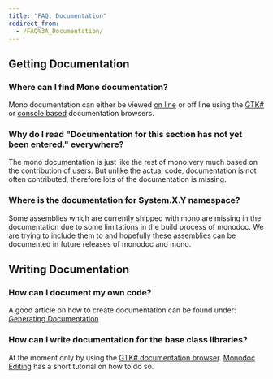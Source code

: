 ```yaml
---
title: "FAQ: Documentation"
redirect_from:
  - /FAQ%3A_Documentation/
---
```


Getting Documentation
---------------------

### Where can I find Mono documentation?

Mono documentation can either be viewed [on line](http://docs.go-mono.com/) or off line using the [GTK#](/docs/tools+libraries/tools/monodoc/#the-gtk-documentation-browser) or [console based](/docs/tools+libraries/tools/monodoc/#mod-command-line-documentation-viewer) documentation browsers.

### Why do I read "Documentation for this section has not yet been entered." everywhere?

The mono documentation is just like the rest of mono very much based on the contribution of users. But unlike the actual code, documentation is not often contributed, therefore lots of the documentation is missing.

### Where is the documentation for System.X.Y namespace?

Some assemblies which are currently shipped with mono are missing in the documentation due to some limitations in the build process of monodoc. We are trying to include them to and hopefully these assemblies can be documented in future releases of monodoc and mono.

Writing Documentation
---------------------

### How can I document my own code?

A good article on how to create documentation can be found under: [Generating Documentation](/docs/tools+libraries/tools/monodoc/generating-documentation/)

### How can I write documentation for the base class libraries?

At the moment only by using the [GTK# documentation browser](/docs/tools+libraries/tools/monodoc/#the-gtk-documentation-browser). [Monodoc Editing](/docs/tools+libraries/tools/monodoc/editing/) has a short tutorial on how to do so.

